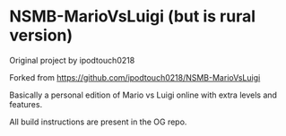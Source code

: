 # NSMB-MarioVsLuigi (but is rural version)
Original project by ipodtouch0218


Forked from https://github.com/ipodtouch0218/NSMB-MarioVsLuigi

Basically a personal edition of Mario vs Luigi online with extra levels and features.

All build instructions are present in the OG repo.
